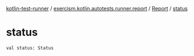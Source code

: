 [kotlin-test-runner](../../index.md) / [exercism.kotlin.autotests.runner.report](../index.md) / [Report](index.md) / [status](./status.md)

# status

`val status: Status`